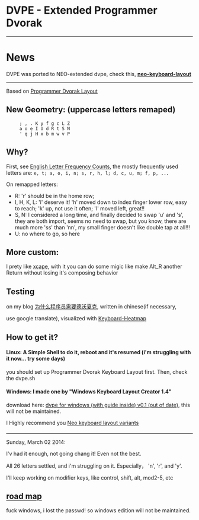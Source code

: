 DVPE - Extended Programmer Dvorak
=================================

---

# News 

DVPE was ported to NEO-extended dvpe, check this, [**neo-keyboard-layout**](https://github.com/district10/neo_keyboard_layout)


---
Based on [Programmer Dvorak Layout](http://www.kaufmann.no/roland/dvorak/)

## New Geometry: (uppercase letters remaped)

```
     ; , . K y f g c L Z
     a o e I U d R t S N
     ' q j H x b m w v P
```

## Why?

First, see [English Letter Frequency Counts](http://norvig.com/mayzner.html),
the mostly frequently used letters are:
`e, t; a, o, i, n; s, r, h, l; d, c, u, m; f, p, ...`

On remapped letters:
 - R: 'r' should be in the home row;
 - I, H, K, L: 'i' deserve it! 'h' moved down to index finger lower row, easy to reach; 'k' up, not use it often; 'l' moved left, great!!
 - S, N: I considered a long time, and finally decided to swap 'u' and 's', they are both import, seems no need to swap, but you know, there are much more 'ss' than 'nn', my small finger doesn't like double tap at all!!!
 - U: no where to go, so here

## More custom:

I prety like [xcape](https://github.com/alols/xcape), with it you can do some migic like make Alt_R another Return without losing it's composing behavior


## Testing

on my blog [为什么程序员需要德沃夏克](http://tangzx.qiniudn.com/post-0006-why-emacs-users-favor-dvorak.html), written in chinese(if necessary, 

use google translate), visualized with [Keyboard-Heatmap](https://github.com/district10/Keyboard-Heatmap)

## How to get it?
#### Linux: A Simple Shell to do it, reboot and it's resumed (i'm struggling with it now... try some days) 

you should set up Programmer Dvorak Keyboard Layout first. Then, check the dvpe.sh


#### Windows: I made one by "Windows Keyboard Layout Creator 1.4"

download here: [dvpe for windows (with guide inside) v0.1 (out of date)](http://gnat-tang-archive.qiniudn.com/dvpe.7z), this will not be maintained.

I Highly recommend you [Neo keyboard layout variants](https://github.com/district10/neo_keyboard_layout)

####

---

Sunday, March 02 2014:

I'v had it enough, not going chang it! Even not the best.

All 26 letters settled, and i'm struggling on it. Especially， 'n', 'r', and 'y'.

I'll keep working on modifier keys, like control, shift, alt, mod2-5, etc


## [road map](/roadmap.md)


fuck windows, i lost the passwd! so windows edition will not be maintained.
